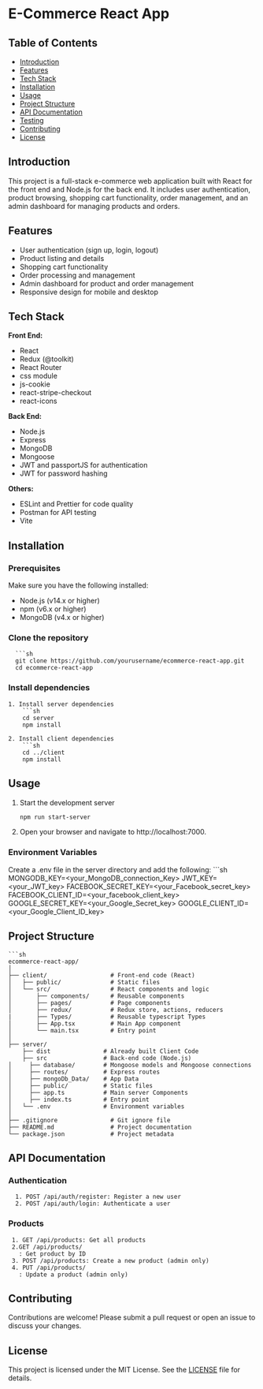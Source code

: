 # E-Commerce React App

## Table of Contents

- [Introduction](#introduction)
- [Features](#features)
- [Tech Stack](#tech-stack)
- [Installation](#installation)
- [Usage](#usage)
- [Project Structure](#project-structure)
- [API Documentation](#api-documentation)
- [Testing](#testing)
- [Contributing](#contributing)
- [License](#license)

## Introduction

This project is a full-stack e-commerce web application built with React for the front end and Node.js for the back end. It includes user authentication, product browsing, shopping cart functionality, order management, and an admin dashboard for managing products and orders.

## Features

- User authentication (sign up, login, logout)
- Product listing and details
- Shopping cart functionality
- Order processing and management
- Admin dashboard for product and order management
- Responsive design for mobile and desktop

## Tech Stack

**Front End:**

- React
- Redux (@toolkit)
- React Router
- css module
- js-cookie
- react-stripe-checkout
- react-icons

**Back End:**

- Node.js
- Express
- MongoDB
- Mongoose
- JWT and passportJS for authentication
- JWT for password hashing

**Others:**

- ESLint and Prettier for code quality
- Postman for API testing
- Vite

## Installation

  ### Prerequisites
  
  Make sure you have the following installed:
  
  - Node.js (v14.x or higher)
  - npm (v6.x or higher)
  - MongoDB (v4.x or higher)
  
  ### Clone the repository
  
      ```sh
      git clone https://github.com/yourusername/ecommerce-react-app.git
      cd ecommerce-react-app
  
  ### Install dependencies
    1. Install server dependencies
        ```sh
        cd server
        npm install
    
    2. Install client dependencies
        ```sh
        cd ../client
        npm install

## Usage
  1. Start the development server
        ```sh
        npm run start-server
  
  2. Open your browser and navigate to http://localhost:7000.
  
  ### Environment Variables
  Create a .env file in the server directory and add the following:
      ```sh
        MONGODB_KEY=<your_MongoDB_connection_Key>
        JWT_KEY=<your_JWT_key>
        FACEBOOK_SECRET_KEY=<your_Facebook_secret_key>
        FACEBOOK_CLIENT_ID=<your_facebook_client_key>
        GOOGLE_SECRET_KEY=<your_Google_Secret_key>
        GOOGLE_CLIENT_ID=<your_Google_Client_ID_key>


## Project Structure
    ```sh
    ecommerce-react-app/
    │
    ├── client/                  # Front-end code (React)
    │   ├── public/              # Static files
    │   └── src/                 # React components and logic
    │       ├── components/      # Reusable components
    │       ├── pages/           # Page components
    │       ├── redux/           # Redux store, actions, reducers
    |       ├── Types/           # Reusable typescript Types
    │       ├── App.tsx          # Main App component
    │       └── main.tsx         # Entry point
    │
    ├── server/
        ├── dist               # Already built Client Code
        ├── src                # Back-end code (Node.js)
    │     ├── database/        # Mongoose models and Mongoose connections
    │     ├── routes/          # Express routes
    │     ├── mongoDb_Data/    # App Data
    │     ├── public/          # Static files
    │     ├── app.ts           # Main server Components
    │     ├── index.ts         # Entry point
    │   └── .env               # Environment variables
    │
    ├── .gitignore               # Git ignore file
    ├── README.md                # Project documentation
    └── package.json             # Project metadata

## API Documentation

  ### Authentication
      1. POST /api/auth/register: Register a new user
      2. POST /api/auth/login: Authenticate a user
  
  ### Products
     1. GET /api/products: Get all products
     2.GET /api/products/
       : Get product by ID
     3. POST /api/products: Create a new product (admin only)
     4. PUT /api/products/
       : Update a product (admin only)


## Contributing
Contributions are welcome! Please submit a pull request or open an issue to discuss your changes.

## License
This project is licensed under the MIT License. See the [LICENSE](./LICENSE) file for details.

